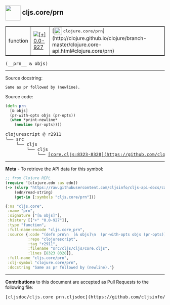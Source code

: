 ## <img width="48px" valign="middle" src="http://i.imgur.com/Hi20huC.png"> cljs.core/prn

 <table border="1">
<tr>

<td>function</td>
<td><a href="https://github.com/cljsinfo/cljs-api-docs/tree/0.0-927"><img valign="middle" alt="[+] 0.0-927" src="https://img.shields.io/badge/+-0.0--927-lightgrey.svg"></a> </td>
<td>
[<img height="24px" valign="middle" src="http://i.imgur.com/1GjPKvB.png"> <samp>clojure.core/prn</samp>](http://clojure.github.io/clojure/branch-master/clojure.core-api.html#clojure.core/prn)
</td>
</tr>
</table>

 <samp>
(__prn__ & objs)<br>
</samp>

---




Source docstring:

```
Same as pr followed by (newline).
```

Source code:

```clj
(defn prn
  [& objs]
  (pr-with-opts objs (pr-opts))
  (when *print-newline*
    (newline (pr-opts))))
```

 <pre>
clojurescript @ r2911
└── src
    └── cljs
        └── cljs
            └── <ins>[core.cljs:8323-8328](https://github.com/clojure/clojurescript/blob/r2911/src/cljs/cljs/core.cljs#L8323-L8328)</ins>
</pre>


---

__Meta__ - To retrieve the API data for this symbol:

```clj
;; from Clojure REPL
(require '[clojure.edn :as edn])
(-> (slurp "https://raw.githubusercontent.com/cljsinfo/cljs-api-docs/catalog/cljs-api.edn")
    (edn/read-string)
    (get-in [:symbols "cljs.core/prn"]))
```

```clj
{:ns "cljs.core",
 :name "prn",
 :signature ["[& objs]"],
 :history [["+" "0.0-927"]],
 :type "function",
 :full-name-encode "cljs.core_prn",
 :source {:code "(defn prn\n  [& objs]\n  (pr-with-opts objs (pr-opts))\n  (when *print-newline*\n    (newline (pr-opts))))",
          :repo "clojurescript",
          :tag "r2911",
          :filename "src/cljs/cljs/core.cljs",
          :lines [8323 8328]},
 :full-name "cljs.core/prn",
 :clj-symbol "clojure.core/prn",
 :docstring "Same as pr followed by (newline)."}

```

---

__Contributions__ to this document are accepted as Pull Requests to the following file:

 <pre>
[cljsdoc/cljs.core_prn.cljsdoc](https://github.com/cljsinfo/cljs-api-docs/blob/master/cljsdoc/cljs.core_prn.cljsdoc)
</pre>

